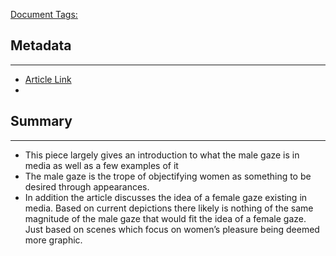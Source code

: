 <u>Document Tags:</u> 
## Metadata
---
- [Article Link](http://theconversation.com/explainer-what-does-the-male-gaze-mean-and-what-about-a-female-)
- 
## Summary
---
- This piece largely gives an introduction to what the male gaze is in media as well as a few examples of it
- The male gaze is the trope of objectifying women as something to be desired through appearances.
- In addition the article discusses the idea of a female gaze existing in media. Based on current depictions there likely is nothing of the same magnitude of the male gaze that would fit the idea of a female gaze. Just based on scenes which focus on women’s pleasure being deemed more graphic.
